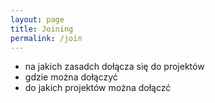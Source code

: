 ```yaml
---
layout: page
title: Joining
permalink: /join
---
```

* na jakich zasadch dołącza się do projektów 
* gdzie można dołączyć
* do jakich projektów można dołączć
